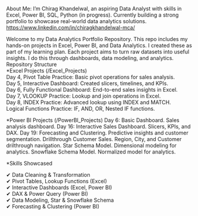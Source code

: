 About Me:
I’m Chirag Khandelwal, an aspiring Data Analyst with skills in Excel, Power BI, SQL, Python (in progress).
Currently building a strong portfolio to showcase real-world data analytics solutions.
https://www.linkedin.com/in/chiragkhandelwal-mca/

Welcome to my Data Analytics Portfolio Repository. This repo includes my hands-on projects in Excel, Power BI, and Data Analytics. I created these as part of my learning plan.
Each project aims to turn raw datasets into useful insights. I do this through dashboards, data modeling, and analytics.
Repository Structure  
*Excel Projects (/Excel_Projects)  
Day 4, Pivot Table Practice: Basic pivot operations for sales analysis.  
Day 5, Interactive Dashboard: Created slicers, timelines, and KPIs.  
Day 6, Fully Functional Dashboard: End-to-end sales insights in Excel.  
Day 7, VLOOKUP Practice: Lookup and join operations in Excel.  
Day 8, INDEX Practice: Advanced lookup using INDEX and MATCH.  
Logical Functions Practice: IF, AND, OR, Nested IF functions.

*Power BI Projects (/PowerBI_Projects)
Day 6: Basic Dashboard. Sales analysis dashboard.
Day 16: Interactive Sales Dashboard. Slicers, KPIs, and DAX.
Day 19: Forecasting and Clustering. Predictive insights and customer segmentation.
Drillthrough Customer Sales. Region, City, and Customer drilthrough navigation.
Star Schema Model. Dimensional modeling for analytics.
Snowflake Schema Model. Normalized model for analytics.

*Skills Showcased

✔ Data Cleaning & Transformation  
✔ Pivot Tables, Lookup Functions (Excel)  
✔ Interactive Dashboards (Excel, Power BI)  
✔ DAX & Power Query (Power BI)  
✔ Data Modeling, Star & Snowflake Schema  
✔ Forecasting & Clustering (Power BI)  

